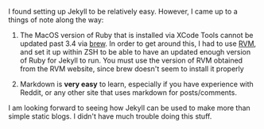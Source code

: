 I found setting up Jekyll to be relatively easy. However, I came up to a things of note along the way:

1. The MacOS version of Ruby that is installed via XCode Tools cannot be updated past 3.4 via [brew](https://brew.sh). In order to get around this, I had to use [RVM](https://rvm.io), and set it up within ZSH to be able to have an updated enough version of Ruby for Jekyll to run. You must use the version of RVM obtained from the RVM website, since brew doesn't seem to install it properly

2. Markdown is **very easy** to learn, especially if you have experience with Reddit, or any other site that uses markdown for posts/comments.

I am looking forward to seeing how Jekyll can be used to make more than simple static blogs. I didn't have much trouble doing this stuff. 